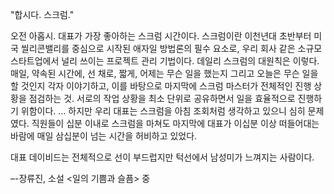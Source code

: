 "합시다. 스크럼."

오전 아홉시. 대표가 가장 좋아하는 스크럼 시간이다. 스크럼이란 이천년대 초반부터 미국 씰리콘밸리를 중심으로 시작된 애자일 방법론의 필수 요소로, 우리 회사 같은 소규모 스타트업에서 널리 쓰이는 프로젝트 관리 기법이다. 데일리 스크럼의 대원칙은 이렇다. 매일, 약속된 시간에, 선 채로, 짧게, 어제는 무슨 일을 했는지 그리고 오늘은 무슨 일을 할 것인지 각자 이야기하고, 이를 바탕으로 마지막에 스크럼 마스터가 전체적인 진행 상황을 점검하는 것. 서로의 작업 상황을 최소 단위로 공유하면서 일을 효율적으로 진행하기 위함이다. … 하지만 우리 대표는 스크럼을 아침 조회처럼 생각하고 있으니 심히 문제였다. 직원들이 십분 이내로 스크럼을 마쳐도 마지막에 대표가 이십분 이상 떠들어대는 바람에 매일 삼십분이 넘는 시간을 허비하고 있었다.

대표 데이비드는 전체적으로 선이 부드럽지만 턱선에서 남성미가 느껴지는 사람이다.

–-장류진, 소설 <일의 기쁨과 슬픔> 중
